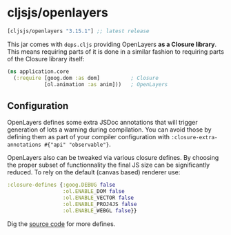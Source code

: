 # cljsjs/openlayers

[](dependency)
```clojure
[cljsjs/openlayers "3.15.1"] ;; latest release
```
[](/dependency)

This jar comes with `deps.cljs` providing OpenLayers **as a Closure library**.
This means requiring parts of it is done in a similar fashion to
requiring parts of the Closure library itself:

```clojure
(ns application.core
  (:require [goog.dom :as dom]          ; Closure
            [ol.animation :as anim]))   ; OpenLayers
```

## Configuration

OpenLayers defines some extra JSDoc annotations that will trigger generation of lots a warning during compilation. You can avoid those by defining them as part of your compiler configuration with `:closure-extra-annotations #{"api" "observable"}`.

OpenLayers also can be tweaked via various closure defines. By choosing the proper subset of functionnality the final JS size can be significantly reduced.
To rely on the default (canvas based) renderer use:

```clojure
:closure-defines {:goog.DEBUG false
                  :ol.ENABLE_DOM false
                  :ol.ENABLE_VECTOR false
                  :ol.ENABLE_PROJ4JS false
                  :ol.ENABLE_WEBGL false}}
```

Dig the [source code](https://github.com/openlayers/ol3/blob/master/src/ol/ol.js) for more defines.

[flibs]: https://github.com/clojure/clojurescript/wiki/Packaging-Foreign-Dependencies
